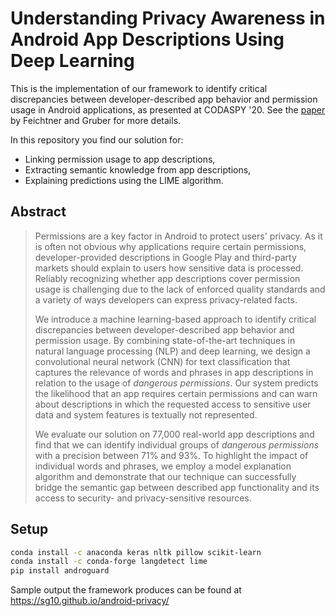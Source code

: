 # Understanding Privacy Awareness in Android App Descriptions Using Deep Learning

This is the implementation of our framework to identify critical discrepancies between developer-described app behavior and permission usage in Android applications, as presented at CODASPY '20.
See the [paper](https://graz.pure.elsevier.com/en/publications/understanding-privacy-awareness-in-android-app-descriptions-using) by Feichtner and Gruber for more details.

In this repository you find our solution for:
 
- Linking permission usage to app descriptions,
- Extracting semantic knowledge from app descriptions,
- Explaining predictions using the LIME algorithm.

## Abstract

> Permissions are a key factor in Android to protect users' privacy. As it is often not obvious why applications require certain permissions, developer-provided descriptions in Google Play and third-party markets should explain to users how sensitive data is processed. Reliably recognizing whether app descriptions cover permission usage is challenging due to the lack of enforced quality standards and a variety of ways developers can express privacy-related facts.  
>
> We introduce a machine learning-based approach to identify critical discrepancies between developer-described app behavior and permission usage. By combining state-of-the-art techniques in natural language processing (NLP) and deep learning, we design a convolutional neural network (CNN) for text classification that captures the relevance of words and phrases in app descriptions in relation to the usage of _dangerous permissions_. Our system predicts the likelihood that an app requires certain permissions and can warn about descriptions in which the requested access to sensitive user data and system features is textually not represented.
>
> We evaluate our solution on 77,000 real-world app descriptions and find that we can identify individual groups of _dangerous permissions_ with a precision between 71% and 93%. To highlight the impact of individual words and phrases, we employ a model explanation algorithm and demonstrate that our technique can successfully bridge the semantic gap between described app functionality and its access to security- and privacy-sensitive resources.

## Setup

```bash
conda install -c anaconda keras nltk pillow scikit-learn
conda install -c conda-forge langdetect lime
pip install androguard
```

Sample output the framework produces can be found at https://sg10.github.io/android-privacy/